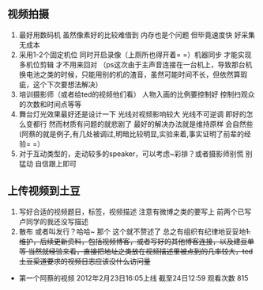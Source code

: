 ## 视频拍摄 ##
  1. 最好用数码机 虽然像素好的比较难借到 内存也是个问题 但毕竟速度快 好采集 无成本
  1. 采用1-2个固定机位 同时开启录像（上厕所也得开着= =）机器同步 才能实现多机位剪辑 才不用来回对 （ps这次由于主声音连接在一台机上，导致那台机换电池之类的时候，只能用别的机的渣音，虽然可能时间不长，但依然算瑕疵，这个下次要想法解决）
  1. 培训摄影师（或者给ted的视频他们看） 人物入画的比例要控制好 控制扫观众的次数和时间点等等
  1. 舞台灯光效果最好还是设计一下 光线对视频影响较大 光线不可逆调 即好的怎么变都行 然而材质有问题的就悲剧了 最好的解决办法就是维持原样 会自然些(阿蔡的就是例子,有几处被调过,明暗比较明显,实验来着,事实证明了前辈的经验= =）
  1. 对于互动类型的，走动较多的speaker，可以考虑~彩排？或者摄影师别慌 别猛动 自信跟上即可

## 上传视频到土豆 ##
  1. 写好合适的视频题目，标签，视频描述 注意有微博之类的要写上 前两个已写  卢同学的我还没写描述
  1. 散布 或者叫发行？哈哈~ 那个 这个就不赘述了 总之有组织有纪律地妥妥地~~1. 维护，后续更新资料，包括视频博客，或者写好的其他博客连接，以及建豆单等 当然就经验来看，直接把地址之类放在视频描述里被点到的几率较大，ted土豆渠道要求的视频日志应该没什么访问量~~

  * 第一个阿蔡的视频 2012年2月23日16:05上线 截至24日12:59  观看次数 815